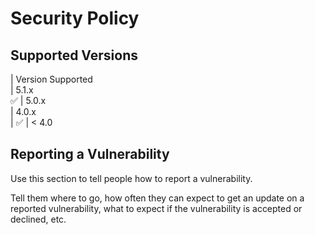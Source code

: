 # Security Policy
## Supported Versions
| Version Supported         
| 5.1.x  
:white_check_mark: 
| 5.0.x               
| 4.0.x   
| :white_check_mark:
| < 4.0                 

## Reporting a Vulnerability

Use this section to tell people how to report a vulnerability.

Tell them where to go, how often they can expect to get an update on a
reported vulnerability, what to expect if the vulnerability is accepted or
declined, etc.
